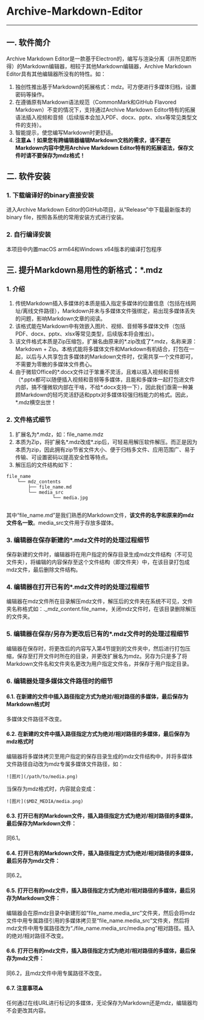# Archive-Markdown-Editor

---

## 一. 软件简介
Archive Markdown Editor是一款基于Electron的，编写与渲染分离（非所见即所得）的Markdown编辑器，相较于其他Markdown编辑器，Archive Markdown Editor具有其他编辑器所没有的特性。如：
1. 独创性推出基于Markdown的拓展格式：mdz。可方便进行多媒体归档，设置密码等操作。
2. 在遵循原有Markdown语法规范（CommonMark和GitHub Flavored Markdown）不变的情况下，支持通过Archive Markdown Editor特有的拓展语法插入视频和音频（后续版本会加入PDF、docx、pptx、xlsx等常见类型文件的支持）。
3. 智能提示，使您编写Markdown时更舒适。
4. **注意⚠️！如果您有跨编辑器编辑Markdown文档的需求，请不要在Markdown内容中使用Archive Markdown Editor特有的拓展语法，保存文件时请不要保存为mdz格式！**

## 二. 软件安装
### 1. 下载编译好的binary直接安装
进入Archive Markdown Editor的GitHub项目，从“Release”中下载最新版本的binary file，按照各系统的常用安装方式进行安装。

### 2. 自行编译安装
本项目中内置macOS arm64和Windows x64版本的编译打包程序

## 三. 提升Markdown易用性的新格式：*.mdz

### 1. 介绍
1. 传统Markdown插入多媒体的本质是插入指定多媒体的位置信息（包括在线网址/离线文件路径），Markdown并未与多媒体文件强绑定，易出现多媒体丢失的问题，影响Markdown文章的阅读。
2. 该格式能在Markdown中有效嵌入图片、视频、音频等多媒体文件（包括PDF、docx、pptx、xlsx等常见类型，后续版本将会推出）。
3. 该文件格式本质是Zip压缩包，扩展名由原来的*.zip改成了*.mdz，名称来源：Markdown + Zip。本格式能将多媒体文件和Markdown有机结合，打包在一起，以后与人共享包含多媒体的Markdown文件时，仅需共享一个文件即可，不需要为零散的多媒体文件费心。
4. 由于微软Office的*.docx文件过于笨重不灵活，且难以插入视频和音频（\*.pptx都可以随便插入视频和音频等多媒体，且能和多媒体一起打包进文件内部，搞不懂微软内部在干啥，不给\*.docx支持一下），因此我们亟需一种兼顾Markdown的轻巧灵活舒适和pptx对多媒体较强归档能力的格式。因此，*.mdz横空出世！

### 2. 文件格式细节
1. 扩展名为*.mdz，如：file_name.mdz
2. 本质为Zip，将扩展名*.mdz改成*.zip后，可轻易用解压软件解压。而正是因为本质为zip，因此拥有zip节省文件大小、便于归档多文件、应用范围广、易于传输、可设置密码以提高安全性等特点。
3. 解压后的文件结构如下：

```text
file_name
    └── mdz_contents
        ├── file_name.md
        └── media_src
                 └── media.jpg
    
```
其中“file_name.md”是我们熟悉的Markdown文件，**该文件的名字和原来的mdz文件名一致**。media_src文件用于存放多媒体。

### 3. 编辑器在保存新建的*.mdz文件时的处理过程细节
保存新建的文件时，编辑器将在用户指定的保存目录生成mdz文件结构（不可见文件夹），将编辑的内容保存至这个文件结构（即文件夹）中，在该目录打包成mdz文件，最后删除文件结构。

### 4. 编辑器在打开已有的*.mdz文件时的处理过程细节
编辑器在mdz文件所在目录解压mdz文件，解压后的文件夹在系统不可见，文件夹名称格式如：._mdz_content.file_name，关闭mdz文件时，在该目录删除解压的文件夹。

### 5. 编辑器在保存/另存为更改后已有的*.mdz文件时的处理过程细节
编辑器在保存时，将更改后的内容写入第4节提到的文件夹中，然后进行打包压缩，保存至打开文件时所在的目录，并更改扩展名为mdz。另存为只是多了将Markdown文件名和文件夹名更改为用户指定文件名，并保存于用户指定目录。

### 6. 编辑器处理多媒体文件路径时的细节
#### 6.1. 在新建的文件中插入路径指定方式为绝对/相对路径的多媒体，最后保存为Markdown格式时
多媒体文件路径不改变。
#### 6.2. 在新建的文件中插入路径指定方式为绝对/相对路径的多媒体，最后保存为mdz格式时
编辑器将多媒体拷贝至用户指定的保存目录生成的mdz文件结构中，并将多媒体文件路径自动改为mdz专属多媒体文件路径，如：
```text
![图片](/path/to/media.png)
```
当保存为mdz格式时，内容就会变成：
```text
![图片]($MDZ_MEDIA/media.png)
```
#### 6.3. 打开已有的Markdown文件，插入路径指定方式为绝对/相对路径的多媒体，最后保存为Markdown文件：
同6.1。
#### 6.4. 打开已有的Markdown文件，插入路径指定方式为绝对/相对路径的多媒体，最后另存为mdz文件：
同6.2。
#### 6.5. 打开已有的mdz文件，插入路径指定方式为绝对/相对路径的多媒体，最后另存为Markdown文件：
编辑器会在原mdz目录中新建形如“file_name.media_src”文件夹，然后会将mdz文件中用专属路径引用的多媒体拷贝至“file_name.media_src”文件夹，然后将mdz文件中用专属路径改为“./file_name.media_src/media.png”相对路径。插入的绝对/相对路径不改变。
#### 6.6. 打开已有的mdz文件，插入路径指定方式为绝对/相对路径的多媒体，最后保存为mdz文件：
同6.2，且mdz文件中用专属路径不改变。
#### 6.7. 注意事项⚠️
任何通过在线URL进行标记的多媒体，无论保存为Markdown还是mdz，编辑器均不会更改其内容。